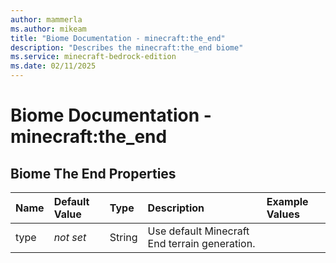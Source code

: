 ```yaml
---
author: mammerla
ms.author: mikeam
title: "Biome Documentation - minecraft:the_end"
description: "Describes the minecraft:the_end biome"
ms.service: minecraft-bedrock-edition
ms.date: 02/11/2025 
---
```


# Biome Documentation - minecraft:the_end


## Biome The End Properties

|Name       |Default Value |Type |Description |Example Values |
|:----------|:-------------|:----|:-----------|:------------- |
| type | *not set* | String | Use default Minecraft End terrain generation. |  | 